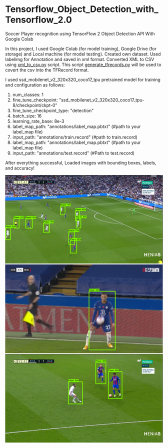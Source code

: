 # Tensorflow_Object_Detection_with_Tensorflow_2.0
Soccer Player recognition using TensorFlow 2 Object Detection API With Google Colab

In this project, I used Google Colab (for model training), Google Drive (for storage) and Local machine (for model testing).
Created own dataset. Used labelimg for Annotation and saved in xml format. Converted XML to CSV using [xml_to_csv.py](https://github.com/RohanLone/Tensorflow_Object_Detection_with_Tensorflow_2.0/blob/main/xml_to_csv.py) script. 
This script [generate_tfrecords.py](https://github.com/RohanLone/Tensorflow_Object_Detection_with_Tensorflow_2.0/blob/main/generate_tfrecord.py) will be used to covert the csv into the TFRecord format. 

I used ssd_mobilenet_v2_320x320_coco17_tpu pretrained model for training and configuration as follows:
  1. num_classes: 1
  2. fine_tune_checkpoint: "ssd_mobilenet_v2_320x320_coco17_tpu-8/checkpoint/ckpt-0"
  3. fine_tune_checkpoint_type: "detection"
  4. batch_size: 16
  5. learning_rate_base: 8e-3
  6. label_map_path: "annotations/label_map.pbtxt" (#path to your label_map file)
  7. input_path: "annotations/train.record" (#path to train.record)
  8. label_map_path: "annotations/label_map.pbtxt" (#path to your label_map file)
  9. input_path: "annotations/test.record" (#Path to test.record)


After everything successful, Loaded images with bounding boxes, labels, and accuracy! 

![alt-text](https://github.com/RohanLone/Tensorflow_Object_Detection_with_Tensorflow_2.0/blob/main/doc/7.png) 
![alt-text](https://github.com/RohanLone/Tensorflow_Object_Detection_with_Tensorflow_2.0/blob/main/doc/6.png)
![alt-text](https://github.com/RohanLone/Tensorflow_Object_Detection_with_Tensorflow_2.0/blob/main/doc/8.png)
